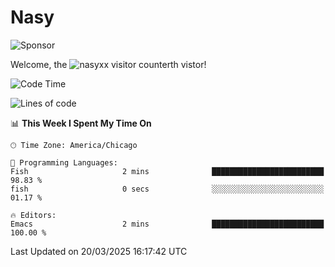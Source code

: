 # Nasy

<!--
<p align="center">
<img height="200" src="https://github-readme-stats.vercel.app/api?username=nasyxx&count_private=true&show_icons=true&theme=dracula&include_all_commits=true"/>
<img height="200" src="https://github-readme-stats.vercel.app/api/top-langs/?username=nasyxx&theme=dracula&hide=html,jupyter+notebook&count_private=true&show_icons=true"/>
</p>

  
----------------
-->

![Sponsor](https://img.shields.io/static/v1.svg?label=Sponsor&message=%E2%9D%A4&logo=GitHub&style=flat&color=pink)
 
Welcome, the ![nasyxx visitor counter](https://count.getloli.com/get/@nasyxx?theme=rule34)th vistor!
 
<!--START_SECTION:waka-->
![Code Time](http://img.shields.io/badge/Code%20Time-4%2C739%20hrs%2057%20mins-blue)

![Lines of code](https://img.shields.io/badge/From%20Hello%20World%20I%27ve%20Written-6.3%20million%20lines%20of%20code-blue)

📊 **This Week I Spent My Time On** 

```text
🕑︎ Time Zone: America/Chicago

💬 Programming Languages: 
Fish                     2 mins              █████████████████████████   98.83 % 
fish                     0 secs              ░░░░░░░░░░░░░░░░░░░░░░░░░   01.17 % 

🔥 Editors: 
Emacs                    2 mins              █████████████████████████   100.00 % 
```


 Last Updated on 20/03/2025 16:17:42 UTC
<!--END_SECTION:waka-->

<!-- ![visitors](https://visitor-badge.laobi.icu/badge?page_id=nasyxx.nasyxx) -->
